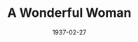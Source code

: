 ---
title: A Wonderful Woman
date: 1937-02-27
closing_date:
layout: productions
featured_image:
image_caption:
image_credit:
playbill:
category:
Theatre: Theatre Jacksonville
cast:
- Cora: Betty Germaine
- Tony: Birt Byrd
- The Individual: Kenneth Dent
- Steve: William DeHoff
crew:
- Director: Slocum Ball
- Scenery: Billy Dishinger
- Lighting: Cliffard Lowe
- Props:
  - Frances Coleman
  - Mrs. Holden Blackwell
- Prompter: Grace Seagraves
- Publicity: Helen Gray
orchestra:
external_links:
---